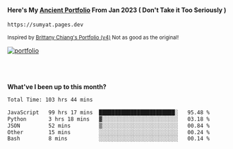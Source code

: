#### Here's My [Ancient Portfolio](https://sumyat.pages.dev) From Jan 2023 ( Don't Take it Too Seriously ) 
````bash
https://sumyat.pages.dev 
````

<sub>Inspired by [Brittany Chiang's Portfolio (v4)](https://v4.brittanychiang.com/) Not as good as the original!</sub>


<a href='https://sumyat.pages.dev/'>
    <img src='https://github.com/sumyat-aung/sumyat-aung/assets/108873224/c9b4f2be-c585-4dd3-84e1-692c3854a6d8' alt='portfolio' align='center' />
</a>


<br />
<br />


<br />
<br />

**What've I been up to this month?**

<!--START_SECTION:waka-->

```txt
Total Time: 103 hrs 44 mins

JavaScript   99 hrs 17 mins  ████████████████████████░   95.48 %
Python       3 hrs 18 mins   ▓░░░░░░░░░░░░░░░░░░░░░░░░   03.18 %
JSON         52 mins         ▒░░░░░░░░░░░░░░░░░░░░░░░░   00.84 %
Other        15 mins         ░░░░░░░░░░░░░░░░░░░░░░░░░   00.24 %
Bash         8 mins          ░░░░░░░░░░░░░░░░░░░░░░░░░   00.14 %
```

<!--END_SECTION:waka-->





